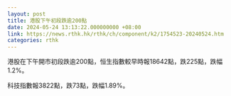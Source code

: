 ```yaml
---
layout: post
title: 港股下午初段跌逾200點
date: 2024-05-24 13:13:22.000000000 +08:00
link: https://news.rthk.hk/rthk/ch/component/k2/1754523-20240524.htm
categories: rthk
---
```


港股在下午開市初段跌逾200點，恒生指數較早時報18642點，跌225點，跌幅1.2%。

科技指數報3822點，跌73點，跌幅1.89%。
